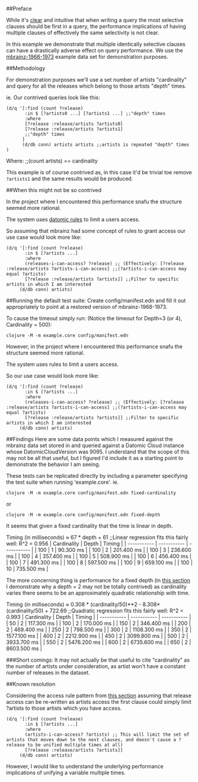 ##Preface

While it's [clear](https://docs.datomic.com/cloud/best.html#most-selective-clauses-first) and intuitive that when writing a query the most selective clauses should be first in a query, the performance implications of having multiple clauses of effectively the same selectivity is not clear.

In this example we demonstrate that multiple identically selective clauses can have a drastically adverse effect on query performance.
We use the [mbrainz-1968-1973](https://github.com/Datomic/mbrainz-importer) example data set for demonstration purposes.

##Methodology

For demonstration purposes we'll use a set number of artists "cardinality" and query for all the releases which belong to those artists "depth" times.


ie. Our contrived queries look like this:

```
(d/q '[:find (count ?release)
       :in $ [?artists0 ...] [?artists1 ...] ;;"depth" times
       :where
       [?release :release/artists ?artists0]
       [?release :release/artists ?artists1]
       ;;"depth" times
      ]
      (d/db conn) artists artists ;;artists is repeated "depth" times
)
```
Where:
;;(count artists) == cardinality

This example is of course contrived as, in this case it'd be trivial toe remove `?artists1` and the same results would be produced.

##<a name="not-so-contrived"></a>When this might not be so contrived

In the project where I encountered this performance snafu the structure seemed more rational.

The system uses [datomic rules](https://docs.datomic.com/cloud/query/query-data-reference.html#rules) to limit a users access.

So assuming that mbrainz had some concept of rules to grant access our use case would look more like:

```
(d/q '[:find (count ?release)
       :in $ [?artists ...]
       :where
       (releases-i-can-access? ?release) ;; (Effectively: [?release :release/artists ?artists-i-can-access] ;;(?artists-i-can-access may equal ?artists)
       [?release :release/artists ?artists]] ;;Filter to specific artists in which I am interested
     (d/db conn) artists)
```

##Running the default test suite:
Create config/manifest.edn and fill it out appropriately to point at a restored version of mbrainz-1968-1973.



To cause the timeout simply run: (Notice the timeout for Depth=3 (or 4), Cardinality = 500):
```
clojure -M -m example.core config/manifest.edn
```


However, in the project where I encountered this performance snafu the structure seemed more rational.

The system uses rules to limit a users access.

So our use case would look more like:

```
(d/q '[:find (count ?release)
       :in $ [?artists ...]
       :where
       (releases-i-can-access? ?release) ;; (Effectively: [?release :release/artists ?artists-i-can-access] ;;(?artists-i-can-access may equal ?artists)
       [?release :release/artists ?artists]] ;;Filter to specific artists in which I am interested
     (d/db conn) artists)
```

##Findings
Here are some data points which I measured against the mbrainz data set stored in and queried against a Datomic Cloud instance whose DatomicCloudVersion was 9095.
I understand that the scope of this may not be all that useful, but I figured I'd include it as a starting point to demonstrate the behavior I am seeing.

These tests can be replicated directly by including a parameter specifying the test suite when running 'example.core'.
ie.
```
clojure -M -m example.core config/manifest.edn fixed-cardinality
```
or
```
clojure -M -m example.core config/manifest.edn fixed-depth
```


It seems that given a fixed cardinality that the time is linear in depth.

Timing (in milliseconds) ≈ 67 \* depth + 61 ;;Linear regression fits this fairly well: R^2 = 0.956
| Cardinality | Depth       | Timing      |
| ----------- | ----------- | ----------- |
| 100         | 1           | 90.300 ms   |
| 100         | 2           | 201.400 ms  |
| 100         | 3           | 236.600 ms  |
| 100         | 4           | 357.400 ms  |
| 100         | 5           | 508.900 ms  |
| 100         | 6           | 456.400 ms  |
| 100         | 7           | 491.300 ms  |
| 100         | 8           | 597.500 ms  |
| 100         | 9           | 659.100 ms  |
| 100         | 10          | 735.500 ms  |

The more concerning thing is performance for a fixed depth (in [this section](#not-so-contrived) I demonstrate why a depth = 2 may not be totally contrived) as cardinality varies there seems to be an approximately quadratic relationship with time.

Timing (in milliseconds) ≈ 0.308 \* (cardinality/50)\*\*2 - 8.308\*(cardinality/50) + 722.69 ;;Quadratic regression fits this fairly well: R^2 = 0.993
| Cardinality | Depth       | Timing      |
| ----------- | ----------- | ----------- |
|  50         | 2           | 117.300 ms  |
| 100         | 2           | 170.000 ms  |
| 150         | 2           | 346.400 ms  |
| 200         | 2           | 469.400 ms  |
| 250         | 2           | 798.500 ms  |
| 300         | 2           | 1108.300 ms |
| 350         | 2           | 1577.100 ms |
| 400         | 2           | 2212.900 ms |
| 450         | 2           | 3099.800 ms |
| 500         | 2           | 3933.700 ms |
| 550         | 2           | 5476.200 ms |
| 600         | 2           | 6735.600 ms |
| 650         | 2           | 8603.500 ms |

###Short comings:
It may not actually be that useful to cite "cardinality" as the number of artists under consideration, as artist won't have a constant number of releases in the dataset.

##Known resolution

Considering the access rule pattern from [this section](#not-so-contrived) assuming that release access can be re-written as artists access the first clause could simply limit ?artists to those artists which you have access.

```
(d/q '[:find (count ?release)
       :in $ [?artists ...]
       :where
       (artists-i-can-access? ?artists) ;; This will limit the set of artists that moves down to the next clauses, and doesn't cause a ?release to be unified multiple times at all)
       [?release :release/artists ?artists]]
     (d/db conn) artists)
```

However, I would like to understand the underlying performance implications of unifying a variable multiple times.
